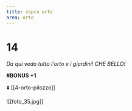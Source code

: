 ```yaml
---
title: sopra orto
area: orto
---
```

# 14
_Da qui vedo tutto l'orto e i giardini! CHE BELLO!_

**#BONUS +1**

⬇️  [[4-orto-pilozzo]]


![[foto_35.jpg]]